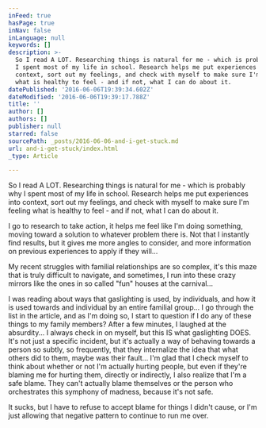 ```yaml
---
inFeed: true
hasPage: true
inNav: false
inLanguage: null
keywords: []
description: >-
  So I read A LOT. Researching things is natural for me - which is probably why
  I spent most of my life in school. Research helps me put experiences into
  context, sort out my feelings, and check with myself to make sure I'm feeling
  what is healthy to feel - and if not, what I can do about it. 
datePublished: '2016-06-06T19:39:34.602Z'
dateModified: '2016-06-06T19:39:17.788Z'
title: ''
author: []
authors: []
publisher: null
starred: false
sourcePath: _posts/2016-06-06-and-i-get-stuck.md
url: and-i-get-stuck/index.html
_type: Article

---
```

So I read A LOT. Researching things is natural for me - which is probably why I spent most of my life in school. Research helps me put experiences into context, sort out my feelings, and check with myself to make sure I'm feeling what is healthy to feel - and if not, what I can do about it. 

I go to research to take action, it helps me feel like I'm doing something, moving toward a solution to whatever problem there is. Not that I instantly find results, but it gives me more angles to consider, and more information on previous experiences to apply if they will...

My recent struggles with familial relationships are so complex, it's this maze that is truly difficult to navigate, and sometimes, I run into these crazy mirrors like the ones in so called "fun" houses at the carnival...

I was reading about ways that gaslighting is used, by individuals, and how it is used towards and individual by an entire familial group... I go through the list in the article, and as I'm doing so, I start to question if I do any of these things to my family members? After a few minutes, I laughed at the absurdity... I always check in on myself, but this IS what gaslighting DOES. It's not just a specific incident, but it's actually a way of behaving towards a person so subtly, so frequently, that they internalize the idea that what others did to them, maybe was their fault... I'm glad that I check myself to think about whether or not I'm actually hurting people, but even if they're blaming me for hurting them, directly or indirectly, I also realize that I'm a safe blame. They can't actually blame themselves or the person who orchestrates this symphony of madness, because it's not safe. 

It sucks, but I have to refuse to accept blame for things I didn't cause, or I'm just allowing that negative pattern to continue to run me over.